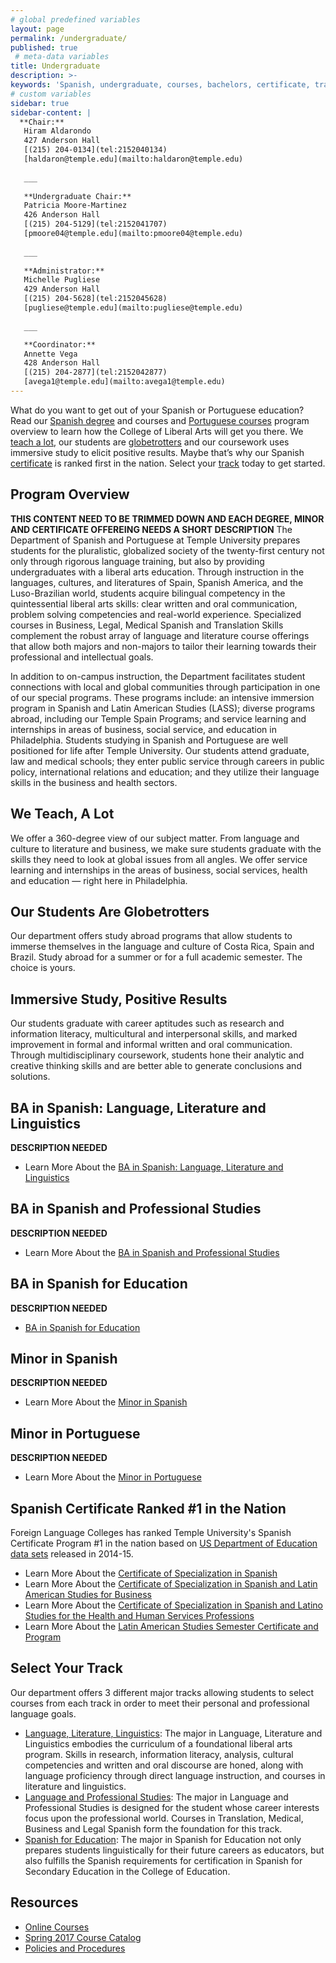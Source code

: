```yaml
---
# global predefined variables
layout: page
permalink: /undergraduate/
published: true
 # meta-data variables
title: Undergraduate
description: >-
keywords: 'Spanish, undergraduate, courses, bachelors, certificate, tracks'
# custom variables
sidebar: true
sidebar-content: |
  **Chair:**  
   Hiram Aldarondo  
   427 Anderson Hall  
   [(215) 204-0134](tel:2152040134)  
   [haldaron@temple.edu](mailto:haldaron@temple.edu)  
   
   ___
   
   **Undergraduate Chair:**  
   Patricia Moore-Martinez  
   426 Anderson Hall  
   [(215) 204-5129](tel:2152041707)  
   [pmoore04@temple.edu](mailto:pmoore04@temple.edu)  
   
   ___
   
   **Administrator:**  
   Michelle Pugliese  
   429 Anderson Hall   
   [(215) 204-5628](tel:2152045628)  
   [pugliese@temple.edu](mailto:pugliese@temple.edu)  
   
   ___

   **Coordinator:**  
   Annette Vega  
   428 Anderson Hall    
   [(215) 204-2877](tel:2152042877)   
   [avega1@temple.edu](mailto:avega1@temple.edu)
---
```

What do you want to get out of your Spanish or Portuguese education? Read our [Spanish degree](#ba-in-spanish-language-literature-and-linguistics) and courses and [Portuguese courses](#minor-in-portuguese) program overview to learn how the College of Liberal Arts will get you there. We [teach a lot](#we-teach-a-lot), our students are [globetrotters](#our-students-are-globetrotters) and our coursework uses immersive study to elicit positive results. Maybe that’s why our Spanish [certificate](#spanish-certificate-ranked-1-in-the-nation) is ranked first in the nation. Select your [track](#select-your-track) today to get started.

## Program Overview
**THIS CONTENT NEED TO BE TRIMMED DOWN AND EACH DEGREE, MINOR AND CERTIFICATE OFFEREING NEEDS A SHORT DESCRIPTION**
The Department of Spanish and Portuguese at Temple University prepares students for the pluralistic, globalized society of the twenty-first century not only through rigorous language training, but also by providing undergraduates with a liberal arts education. Through instruction in the languages, cultures, and literatures of Spain, Spanish America, and the Luso-Brazilian world, students acquire bilingual competency in the quintessential liberal arts skills: clear written and oral communication, problem solving competencies and real-world experience. Specialized courses in Business, Legal, Medical Spanish and Translation Skills complement the robust array of language and literature course offerings that allow both majors and non-majors to tailor their learning towards their professional and intellectual goals.  

In addition to on-campus instruction, the Department facilitates student connections with local and global communities through participation in one of our special programs. These programs include: an intensive immersion program in Spanish and Latin American Studies (LASS); diverse programs abroad, including our Temple Spain Programs; and service learning and internships in areas of business, social service, and education in Philadelphia. Students studying in Spanish and Portuguese are well positioned for life after Temple University. Our students attend graduate, law and medical schools; they enter public service through careers in public policy, international relations and education; and they utilize their language skills in the business and health sectors.

## We Teach, A Lot
We offer a 360-degree view of our subject matter. From language and culture to literature and business, we make sure students graduate with the skills they need to look at global issues from all angles. We offer service learning and internships in the areas of business, social services, health and education — right here in Philadelphia.

## Our Students Are Globetrotters
Our department offers study abroad programs that allow students to immerse themselves in the language and culture of Costa Rica, Spain and Brazil. Study abroad for a summer or for a full academic semester. The choice is yours.

## Immersive Study, Positive Results
Our students graduate with career aptitudes such as research and information literacy, multicultural and interpersonal skills, and marked improvement in formal and informal written and oral communication. Through multidisciplinary coursework, students hone their analytic and creative thinking skills and are better able to generate conclusions and solutions.

## BA in Spanish: Language, Literature and Linguistics
**DESCRIPTION NEEDED**
- Learn More About the [BA in Spanish: Language, Literature and Linguistics](http://bulletin.temple.edu/undergraduate/liberal-arts/spanish-portuguese/ba-spanish-language-literature-linguistics-option/)

## BA in Spanish and Professional Studies
**DESCRIPTION NEEDED**
- Learn More About the [BA in Spanish and Professional Studies](http://bulletin.temple.edu/undergraduate/liberal-arts/spanish-portuguese/ba-spanish-language-professional-studies-option/)

## BA in Spanish for Education
**DESCRIPTION NEEDED**
- [BA in Spanish for Education](http://bulletin.temple.edu/undergraduate/liberal-arts/spanish-portuguese/ba-spanish-education-option/)

## Minor in Spanish
**DESCRIPTION NEEDED**
- Learn More About the [Minor in Spanish](http://bulletin.temple.edu/undergraduate/liberal-arts/spanish-portuguese/minor-spanish/)

## Minor in Portuguese
**DESCRIPTION NEEDED**
- Learn More About the [Minor in Portuguese](http://bulletin.temple.edu/undergraduate/liberal-arts/spanish-portuguese/minor-portuguese/)

## Spanish Certificate Ranked #1 in the Nation
Foreign Language Colleges has ranked Temple University's Spanish Certificate Program #1 in the nation based on [US Department of Education data sets](https://news.temple.edu/news/2016-06-30/spanish-certificate-programs-ranked-number-one-nationally) released in 2014-15.

- Learn More About the [Certificate of Specialization in Spanish](http://bulletin.temple.edu/undergraduate/liberal-arts/spanish-portuguese/certificate-specialization-spanish/)
- Learn More About the [Certificate of Specialization in Spanish and Latin American Studies for Business](http://bulletin.temple.edu/undergraduate/liberal-arts/spanish-portuguese/certificate-specialization-spanish-latin-american-studies-business/)
- Learn More About the [Certificate of Specialization in Spanish and Latino Studies for the Health and Human Services Professions](http://bulletin.temple.edu/undergraduate/liberal-arts/spanish-portuguese/certificate-specialization-spanish-latino-studies-health-human-services-professions/)
- Learn More About the [Latin American Studies Semester Certificate and Program](http://bulletin.temple.edu/undergraduate/liberal-arts/spanish-portuguese/latin-american-studies-certificate-program/)

## Select Your Track
Our department offers 3 different major tracks allowing students to select courses from each track in order to meet their personal and professional language goals.

- [Language, Literature, Linguistics](http://bulletin.temple.edu/undergraduate/liberal-arts/spanish-portuguese/ba-spanish-language-literature-linguistics-option/#requirementstext): The major in Language, Literature and Linguistics embodies the curriculum of a foundational liberal arts program. Skills in research, information literacy, analysis, cultural competencies and written and oral discourse are honed, along with language proficiency through direct language instruction, and courses in literature and linguistics.
- [Language and Professional Studies](http://bulletin.temple.edu/undergraduate/liberal-arts/spanish-portuguese/ba-spanish-language-professional-studies-option/#requirementstext): The major in Language and Professional Studies is designed for the student whose career interests focus upon the professional world.  Courses in Translation, Medical, Business and Legal Spanish form the foundation for this track.
- [Spanish for Education](http://bulletin.temple.edu/undergraduate/liberal-arts/spanish-portuguese/ba-spanish-education-option/#requirementstext): The major in Spanish for Education not only prepares students linguistically for their future careers as educators, but also fulfills the Spanish requirements for certification in Spanish for Secondary Education in the College of Education.

## Resources 
- [Online Courses](www.develop.cla.temple.edu/undergraduate/online-courses/)
- [Spring 2017 Course Catalog](https://liberalarts.temple.edu/sites/liberalarts/files/Spanish-and-Portuguese-Course-Catalog-Fall-2016.pdf)
- [Policies and Procedures](https://liberalarts.temple.edu/sites/liberalarts/files/Spanish-%20Undergraduate%20Policies%20and%20Procedures.pdf)
